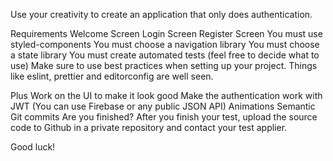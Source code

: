 Use your creativity to create an application that only does authentication.

Requirements
Welcome Screen
Login Screen
Register Screen
You must use styled-components
You must choose a navigation library
You must choose a state library
You must create automated tests (feel free to decide what to use)
Make sure to use best practices when setting up your project. Things like eslint, prettier and editorconfig are well seen.

Plus
Work on the UI to make it look good
Make the authentication work with JWT (You can use Firebase or any public JSON API)
Animations
Semantic Git commits
Are you finished?
After you finish your test, upload the source code to Github in a private repository and contact your test applier.

Good luck!
